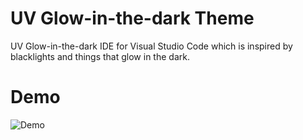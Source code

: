 # UV Glow-in-the-dark Theme

UV Glow-in-the-dark IDE for Visual Studio Code which is inspired by blacklights and things that glow in the dark.

# Demo

![Demo](https://i.imgur.com/LEpsMQz.gif)
